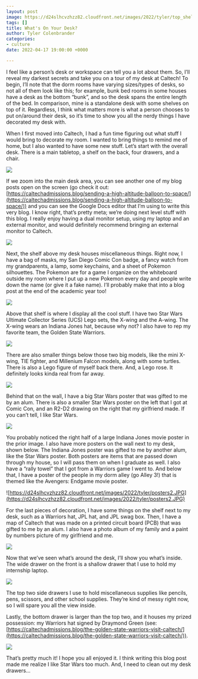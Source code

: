 ```yaml
---
layout: post
image: https://d24slhcvzhzz82.cloudfront.net/images/2022/tyler/top_shelf.jpg
tags: []
title: What's On Your Desk?
author: Tyler Colenbrander
categories:
- culture
date: 2022-04-17 19:00:00 +0000

---
```

I feel like a person’s desk or workspace can tell you a lot about them. So, I’ll reveal my darkest secrets and take you on a tour of my desk at Caltech! To begin, I’ll note that the dorm rooms have varying sizes/types of desks, so not all of them look like this; for example, bunk bed rooms in some houses have a desk as the bottom “bunk”, and so the desk spans the entire length of the bed. In comparison, mine is a standalone desk with some shelves on top of it. Regardless, I think what matters more is what a person chooses to put on/around their desk, so it’s time to show you all the nerdy things I have decorated my desk with.

When I first moved into Caltech, I had a fun time figuring out what stuff I would bring to decorate my room. I wanted to bring things to remind me of home, but I also wanted to have some new stuff. Let’s start with the overall desk. There is a main tabletop, a shelf on the back, four drawers, and a chair.

![](https://d24slhcvzhzz82.cloudfront.net/images/2022/tyler/entire_desk.jpg)

If we zoom into the main desk area, you can see another one of my blog posts open on the screen (go check it out: [https://caltechadmissions.blog/sending-a-high-altitude-balloon-to-space/](https://caltechadmissions.blog/sending-a-high-altitude-balloon-to-space/)) and you can see the Google Docs editor that I’m using to write this very blog. I know right, that’s pretty meta; we’re doing next level stuff with this blog. I really enjoy having a dual monitor setup, using my laptop and an external monitor, and would definitely recommend bringing an external monitor to Caltech.

![](https://d24slhcvzhzz82.cloudfront.net/images/2022/tyler/computer.jpg)

Next, the shelf above my desk houses miscellaneous things. Right now, I have a bag of masks, my San Diego Comic Con badge, a fancy watch from my grandparents, a lamp, some keychains, and a sheet of Pokemon silhouettes. The Pokemon are for a game I organize on the whiteboard outside my room where I put up a new Pokemon every day and people write down the name (or give it a fake name). I’ll probably make that into a blog post at the end of the academic year too!

![](https://d24slhcvzhzz82.cloudfront.net/images/2022/tyler/middle_shelf.jpg)

Above that shelf is where I display all the cool stuff. I have two Star Wars Ultimate Collector Series (UCS) Lego sets, the X-wing and the A-wing. The X-wing wears an Indiana Jones hat, because why not? I also have to rep my favorite team, the Golden State Warriors.

![](https://d24slhcvzhzz82.cloudfront.net/images/2022/tyler/top_shelf.jpg)

There are also smaller things below those two big models, like the mini X-wing, TIE fighter, and Millenium Falcon models, along with some turtles. There is also a Lego figure of myself back there. And, a Lego rose. It definitely looks kinda real from far away.

![](https://d24slhcvzhzz82.cloudfront.net/images/2022/tyler/top_shelf_zoomed.jpg)

Behind that on the wall, I have a big Star Wars poster that was gifted to me by an alum. There is also a smaller Star Wars poster on the left that I got at Comic Con, and an R2-D2 drawing on the right that my girlfriend made. If you can’t tell, I like Star Wars.

![](https://d24slhcvzhzz82.cloudfront.net/images/2022/tyler/posters1.jpg)

You probably noticed the right half of a large Indiana Jones movie poster in the prior image. I also have more posters on the wall next to my desk, shown below. The Indiana Jones poster was gifted to me by another alum, like the Star Wars poster. Both posters are items that are passed down through my house, so I will pass them on when I graduate as well. I also have a “rally towel” that I got from a Warriors game I went to. And below that, I have a poster of the people in my dorm alley (go Alley 3!) that is themed like the Avengers: Endgame movie poster.

![https://d24slhcvzhzz82.cloudfront.net/images/2022/tyler/posters2.JPG](https://d24slhcvzhzz82.cloudfront.net/images/2022/tyler/posters2.JPG)

For the last pieces of decoration, I have some things on the shelf next to my desk, such as a Warriors hat, JPL hat, and JPL swag box. Then, I have a map of Caltech that was made on a printed circuit board (PCB) that was gifted to me by an alum. I also have a photo album of my family and a paint by numbers picture of my girlfriend and me.

![](https://d24slhcvzhzz82.cloudfront.net/images/2022/tyler/side_shelf.jpg)

Now that we’ve seen what’s around the desk, I’ll show you what’s inside. The wide drawer on the front is a shallow drawer that I use to hold my internship laptop.

![](https://d24slhcvzhzz82.cloudfront.net/images/2022/tyler/laptop_drawer.jpg)

The top two side drawers I use to hold miscellaneous supplies like pencils, pens, scissors, and other school supplies. They’re kind of messy right now, so I will spare you all the view inside.

  
Lastly, the bottom drawer is larger than the top two, and it houses my prized possession: my Warriors hat signed by Draymond Green (see: [https://caltechadmissions.blog/the-golden-state-warriors-visit-caltech/](https://caltechadmissions.blog/the-golden-state-warriors-visit-caltech/)).

![](https://d24slhcvzhzz82.cloudfront.net/images/2022/tyler/bottom_drawer.jpg)

That’s pretty much it! I hope you all enjoyed it. I think writing this blog post made me realize I like Star Wars too much. And, I need to clean out my desk drawers…